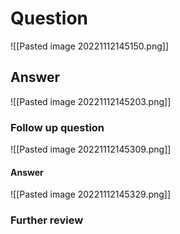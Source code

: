 # Question
![[Pasted image 20221112145150.png]]
## Answer
![[Pasted image 20221112145203.png]]

### Follow up question
![[Pasted image 20221112145309.png]]
#### Answer
![[Pasted image 20221112145329.png]]

### Further review
